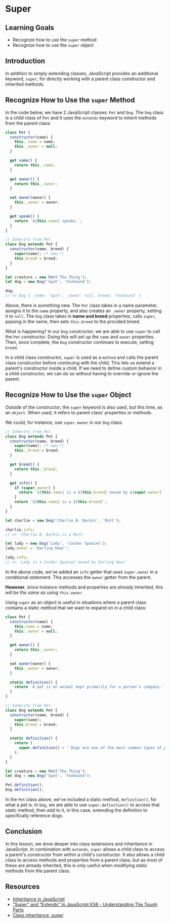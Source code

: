 # Super

## Learning Goals

- Recognize how to use the `super` method
- Recognize how to use the `super` object

## Introduction

In addition to simply extending classes, JavaScript provides an additional
keyword, `super`, for directly working with a parent class constructor and
inherited methods.

## Recognize How to Use the `super` Method

In the code below, we have 2 JavaScript classes: `Pet` and `Dog`. The `Dog`
class is a _child_ class of `Pet` and it uses the `extends` keyword to inherit
methods from the parent class:

```js
class Pet {
  constructor(name) {
    this._name = name;
    this._owner = null;
  }

  get name() {
    return this._name;
  }

  get owner() {
    return this._owner;
  }

  set owner(owner) {
    this._owner = owner;
  }

  get speak() {
    return `${this.name} speaks.`;
  }
}

// Inherits from Pet
class Dog extends Pet {
  constructor(name, breed) {
    super(name); /* new */
    this.breed = breed;
  }
}

let creature = new Pet('The Thing');
let dog = new Dog('Spot', 'Foxhound');

dog;
// => Dog { _name: 'Spot', _owner: null, breed: 'Foxhound' }
```

Above, there is something new. The `Pet` class takes in a name parameter,
assigns it to the `name` property, and also creates an `_owner` property,
setting it to `null`. The `Dog` class takes in **name and breed** properties,
calls `super`, passing in the name, then sets `this.breed` to the provided
breed.

What is happening? In our `Dog` constructor, we are able to use `super` to call
the `Pet` constructor. Doing this will set up the `name` and `owner`
properties. Then, once complete, the `Dog` constructor continues to execute,
setting `breed`.

In a child class constructor, `super` is used as a `method` and calls the parent
class constructor before continuing with the child. This lets us extend a
parent's constructor inside a child. If we need to define custom behavior in a
child constructor, we can do so without having to override or ignore the parent.

## Recognize How to Use the `super` Object

Outside of the constructor, the `super` keyword is also used, but this time, as
an `object`. When used, it refers to parent class' properties or methods.

We could, for instance, use `super.owner` in our `Dog` class:

```js
// Inherits from Pet
class Dog extends Pet {
  constructor(name, breed) {
    super(name); /* new */
    this._breed = breed;
  }

  get breed() {
    return this._breed;
  }

  get info() {
    if (super.owner) {
      return `${this.name} is a ${this.breed} owned by ${super.owner}`;
    }
    return `${this.name} is a ${this.breed}`;
  }
}

let charlie = new Dog('Charlie B. Barkin', 'Mutt');

charlie.info;
// => 'Charlie B. Barkin is a Mutt'

let lady = new Dog('Lady', 'Cocker Spaniel');
lady.owner = 'Darling Dear';

lady.info;
// => 'Lady is a Cocker Spaniel owned by Darling Dear'
```

In the above code, we've added an `info` getter that uses `super.owner` in
a conditional statement. This accesses the `owner` getter from the parent.

**However**, since instance methods and properties are _already_ inherited, this
_will be the same as using_ `this.owner`.

Using `super` as an object is useful in situations where a parent class contains
a static method that we want to expand on in a child class:

```js
class Pet {
  constructor(name) {
    this.name = name;
    this._owner = null;
  }

  get owner() {
    return this._owner;
  }

  set owner(owner) {
    this._owner = owner;
  }

  static definition() {
    return `A pet is an animal kept primarily for a person's company.`;
  }
}

// Inherits from Pet
class Dog extends Pet {
  constructor(name, breed) {
    super(name);
    this.breed = breed;
  }

  static definition() {
    return (
      super.definition() + ' Dogs are one of the most common types of pets.'
    );
  }
}

let creature = new Pet('The Thing');
let dog = new Dog('Spot', 'foxhound');

Pet.definition();
Dog.definition();
```

In the `Pet` class above, we've included a static method, `definition()`, for
what a pet is. In `Dog`, we are able to use `super.definition()` to access that
static method, then _add_ to it, in this case, extending the definition to
specifically reference dogs.

## Conclusion

In this lesson, we dove deeper into class extensions and inheritance in
JavaScript. In combination with `extends`, `super` allows a child class to
access a parent's constructor from within a child's constructor. It also allows
a child class to access methods and properties from a parent class, but as most
of these are already inherited, this is only useful when modifying static
methods from the parent class.

## Resources

- [Inheritance in JavaScript](https://developer.mozilla.org/en-US/docs/Learn/JavaScript/Objects/Inheritance)
- [“Super” and “Extends” In JavaScript ES6 - Understanding The Tough Parts](https://medium.com/beginners-guide-to-mobile-web-development/super-and-extends-in-javascript-es6-understanding-the-tough-parts-6120372d3420)
- [Class inheritance, super](https://javascript.info/class-inheritance)
